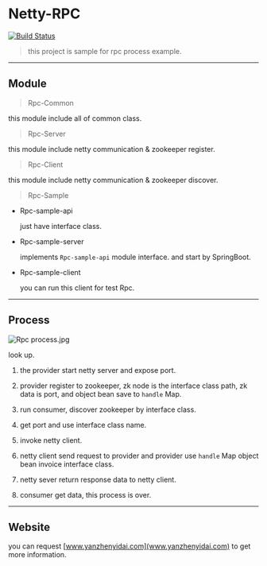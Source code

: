 # Netty-RPC

[![Build Status](https://travis-ci.com/yanzhenyidai/netty-rpc-example.svg?branch=master)](https://travis-ci.org/yanzhenyidai/netty-rpc-example)

> this project is sample for rpc process example.

---

## Module

 > Rpc-Common 
 
   this module include all of common class.
    
 > Rpc-Server
 
   this module include netty communication & zookeeper register.
 
 > Rpc-Client
 
   this module include netty communication & zookeeper discover.
 
 > Rpc-Sample
 
  - Rpc-sample-api
  
    just have interface class.
    
  - Rpc-sample-server
  
    implements `Rpc-sample-api` module interface. and start by SpringBoot.
  
  - Rpc-sample-client
  
    you can run this client for test Rpc.

---

## Process

 ![Rpc process.jpg](https://i.loli.net/2020/05/28/kyIRKz3UaATwmcu.png)
 
 look up.
 
 1. the provider start netty server and expose port.
 
 2. provider register to zookeeper, zk node is the interface class path, zk data is port, and object bean save to `handle` Map.
 
 3. run consumer, discover zookeeper by interface class. 
 
 4. get port and use interface class name.
 
 5. invoke netty client.
 
 6. netty client send request to provider and provider use `handle` Map object bean invoice interface class.
 
 7. netty sever return response data to netty client.
 
 8. consumer get data, this process is over.
    
--- 

## Website

 you can request [www.yanzhenyidai.com](www.yanzhenyidai.com) to get more information.